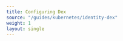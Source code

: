 ```yaml
--- 
title: Configuring Dex 
source: "/guides/kubernetes/identity-dex" 
weight: 1 
layout: single 
--- 
```

